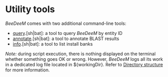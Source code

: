 # Utility tools

*BeeDeeM* comes with two additional command-line tools:

* [query](/utility/cmdline-query.md).\[sh\|bat\]: a tool to query *BeeDeeM* by entity ID
* [annotate](/utility/cmdline-annotate.md).\[sh\|bat\]: a tool to annotate BLAST results
* [info](/utility/list-banks.md).\[sh\|bat\]: a tool to list install banks

*Note:* during script execution, there is nothing displayed on the terminal whether something goes OK or wrong. However, *BeeDeeM* logs all its work in a dedicated log file located in ${workingDir}. Refer to [Directory structure](/directory_structure.md) for more information.
